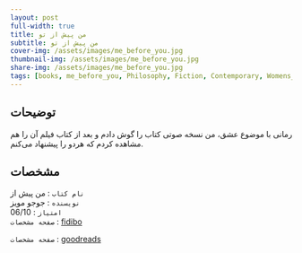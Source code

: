 ```yaml
---
layout: post
full-width: true
title: من پیش از تو
subtitle: من پیش از تو
cover-img: /assets/images/me_before_you.jpg
thumbnail-img: /assets/images/me_before_you.jpg
share-img: /assets/images/me_before_you.jpg
tags: [books, me_before_you, Philosophy, Fiction, Contemporary, Womens_Fiction, Adult, Adult_Fiction, Audiobook, Romance , Drama, Realistic Fiction]
---
```


## توضیحات
رمانی با موضوع عشق، من نسخه صوتی کتاب را گوش دادم و بعد از کتاب فیلم آن را هم مشاهده کردم که هردو را پیشنهاد می‌کنم.  

## مشخصات

`نام کتاب` : من پیش از    
`نویسنده` : جوجو مویز  
`امتیاز` : 06/10  
`صفحه مشخصات` : [fidibo](https://fidibo.com/book/65672-%DA%A9%D8%AA%D8%A7%D8%A8-%D9%85%D9%86-%D9%BE%DB%8C%D8%B4-%D8%AA%D9%88)  

`صفحه مشخصات` : [goodreads](https://www.goodreads.com/book/show/17347634-me-before-you)  